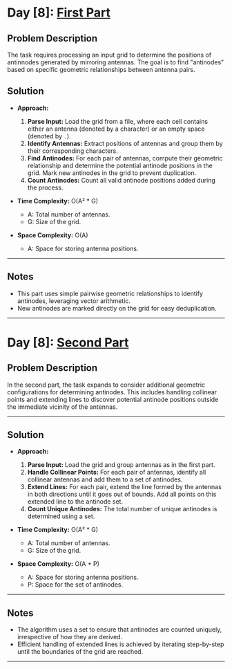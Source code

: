 # Day [8]: [First Part](https://adventofcode.com/2024/day/8)

## Problem Description

The task requires processing an input grid to determine the positions of antinnodes generated by mirroring antennas. The goal is to find "antinodes" based on specific geometric relationships between antenna pairs.

## Solution

- **Approach:**  
  1. **Parse Input:** Load the grid from a file, where each cell contains either an antenna (denoted by a character) or an empty space (denoted by `.`).
  2. **Identify Antennas:** Extract positions of antennas and group them by their corresponding characters.
  3. **Find Antinodes:** For each pair of antennas, compute their geometric relationship and determine the potential antinode positions in the grid. Mark new antinodes in the grid to prevent duplication.
  4. **Count Antinodes:** Count all valid antinode positions added during the process.

- **Time Complexity:** O(A² * G)  
  - A: Total number of antennas.  
  - G: Size of the grid.  

- **Space Complexity:** O(A)  
  - A: Space for storing antenna positions.

---

## Notes
- This part uses simple pairwise geometric relationships to identify antinodes, leveraging vector arithmetic.
- New antinodes are marked directly on the grid for easy deduplication.

---

# Day [8]: [Second Part](https://adventofcode.com/2024/day/8)

## Problem Description

In the second part, the task expands to consider additional geometric configurations for determining antinodes. This includes handling collinear points and extending lines to discover potential antinode positions outside the immediate vicinity of the antennas.

---

## Solution

- **Approach:**  
  1. **Parse Input:** Load the grid and group antennas as in the first part.
  2. **Handle Collinear Points:** For each pair of antennas, identify all collinear antennas and add them to a set of antinodes.
  3. **Extend Lines:** For each pair, extend the line formed by the antennas in both directions until it goes out of bounds. Add all points on this extended line to the antinode set.
  4. **Count Unique Antinodes:** The total number of unique antinodes is determined using a set.

- **Time Complexity:** O(A² * G)  
  - A: Total number of antennas.  
  - G: Size of the grid.

- **Space Complexity:** O(A + P)  
  - A: Space for storing antenna positions.  
  - P: Space for the set of antinodes.

---

## Notes
- The algorithm uses a set to ensure that antinodes are counted uniquely, irrespective of how they are derived.
- Efficient handling of extended lines is achieved by iterating step-by-step until the boundaries of the grid are reached.

---
